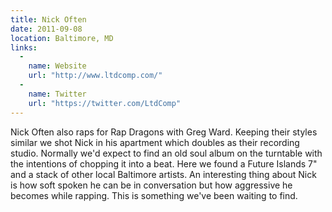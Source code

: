 ```yaml
---
title: Nick Often
date: 2011-09-08
location: Baltimore, MD
links:
  -
    name: Website
    url: "http://www.ltdcomp.com/"
  -
    name: Twitter
    url: "https://twitter.com/LtdComp"
---
```


Nick Often also raps for Rap Dragons with Greg Ward. Keeping their styles similar we shot Nick in his apartment which doubles as their recording studio. Normally we'd expect to find an old soul album on the turntable with the intentions of chopping it into a beat. Here we found a Future Islands 7" and a stack of other local Baltimore artists. An interesting thing about Nick is how soft spoken he can be in conversation but how aggressive he becomes while rapping. This is something we've been waiting to find.
